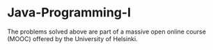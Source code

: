 # Java-Programming-I
The problems solved above are part of a massive open online course (MOOC) offered by the University of Helsinki.
